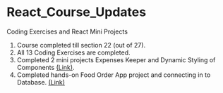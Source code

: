 # React_Course_Updates
Coding Exercises and React Mini Projects

1) Course completed till section 22 (out of 27).
2) All 13 Coding Exercises are completed.
3) Completed 2 mini projects Expenses Keeper and Dynamic Styling of Components [(Link)](https://github.com/lokmitra56/Project_2-Dynamic-Styling).
4) Completed hands-on Food Order App project and connecting in to Database. [(Link)](https://github.com/lokmitra56/Food-Order-App)
